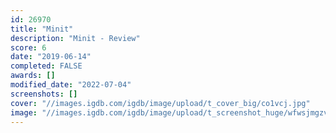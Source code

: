 ```yaml
---
id: 26970
title: "Minit"
description: "Minit - Review"
score: 6
date: "2019-06-14"
completed: FALSE
awards: []
modified_date: "2022-07-04"
screenshots: []
cover: "//images.igdb.com/igdb/image/upload/t_cover_big/co1vcj.jpg"
image: "//images.igdb.com/igdb/image/upload/t_screenshot_huge/wfwsjmgzvquercdkpen9.jpg"
---
```

